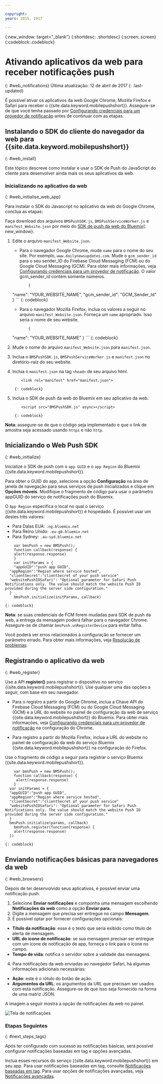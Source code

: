 ```yaml
---

copyright:
years: 2015, 2017

---
```


{:new_window: target="_blank"}
{:shortdesc: .shortdesc}
{:screen:.screen}
{:codeblock:.codeblock}

# Ativando aplicativos da web para receber notificações push
{: #web_notifications}
Última atualização: 12 de abril de 2017
{: .last-updated}

É possível ativar os aplicativos da web Google Chrome, Mozilla Firefox e Safari para receber o
{{site.data.keyword.mobilepushshort}}. Assegure-se de que você tenha passado por [Configurando credenciais para um provedor de notificação](t__main_push_config_provider.html) antes de continuar com as etapas.

## Instalando o SDK do cliente do navegador da web para {{site.data.keyword.mobilepushshort}}
{: #web_install}

Este tópico descreve como instalar e usar o SDK de Push do JavaScript do cliente para desenvolver ainda mais os seus aplicativos da web.

### Inicializando no aplicativo da web
{: #web_initialise_web_app}

Para instalar o SDK do Javascript no aplicativo da web do Google Chrome, conclua as etapas:

Faça download dos arquivos `BMSPushSDK.js`, `BMSPushServiceWorker.js` e
`manifest_Website.json` por meio do
[SDK
de push da web do Bluemix](https://codeload.github.com/ibm-bluemix-mobile-services/bms-clientsdk-javascript-webpush/zip/master){: new_window}.

1. Edite o arquivo `manifest_Website.json`.
	- Para o navegador Google Chrome, mude `name` para o nome do seu site. Por exemplo, `www.dailynewsupdates.com`. Mude o `gcm_sender_id` para o seu sender_ID do Firebase Cloud Messaging (FCM) ou do Google Cloud Messaging (GCM). Para obter mais informações, veja [Configurando credenciais para um provedor de notificação](t__main_push_config_provider.html). O valor gcm_sender_id contém somente números.

		```
			{
	"name": "YOUR_WEBSITE_NAME",
  			"gcm_sender_id": "GCM_Sender_Id"
			 }
		```
    		{: codeblock}
 
	- Para o navegador Mozilla Firefox, inclua os valores a seguir no arquivo `manifest_Website.json`. Forneça um `name` apropriado. Isso seria o nome de seu website.

		```
			{ 
	"name": "YOUR_WEBSITE_NAME"
			 }
		```
    		{: codeblock}

2. Mude o nome do arquivo `manifest_Website.json` para `manifest.json`.
3. Inclua o `BMSPushSDK.js`,
`BMSPushServiceWorker.js` e
`manifest.json` no diretório-raiz do seu website.
3. Inclua o `manifest.json` na tag `<head>` de seu arquivo html.
	```
		<link rel="manifest" href="manifest.json">
	```
    	{: codeblock}
4. Inclua o SDK de push da web do Bluemix em seu aplicativo da web.
	```
		<script src="BMSPushSDK.js" async></script>
	```
    	{: codeblock}

**Nota**: assegure-se de que o código seja implementado e que o link de amostra seja acessado usando `https` e não `http`. 

## Inicializando o Web Push SDK 
{: #web_initialize}

Inicialize o SDK de push com o `app GUID` e o `app Region` do Bluemix {{site.data.keyword.mobilepushshort}}.  

Para obter o GUID do app, selecione a opção **Configuração** na área de janela de navegação para seus serviços de push inicializados e clique em **Opções móveis**. Modifique o fragmento de código para usar o parâmetro appGUID do serviço de notificações push do Bluemix.

O `App Region` especifica o local no qual o serviço {{site.data.keyword.mobilepushshort}} é hospedado. É possível usar um destes três valores:

 - Para Dalas EUA:	 `.ng.bluemix.net`
 - Para Reino Unido:			 `.eu-gb.bluemix.net`
 - Para Sydney:		 `.au-syd.bluemix.net`

```
	var bmsPush = new BMSPush();
    function callback(response) {
 	alert(response.response)
    }
  	var initParams = {
  	"appGUID":"push app GUID",
  "appRegion":"Region where service hosted",
  "clientSecret":"clientSecret of your push service"
  "websitePushIDSafari": "Optional parameter for Safari Push Notifications only. The value should match the website Push ID provided during the server side configuration."
  }
  	bmsPush.initialize(initParams, callback)
```
	{: codeblock}

**Nota**: se suas credenciais de FCM forem mudadas para SDK de push da web, a entrega da mensagem poderá falhar para o navegador Chrome. Assegure-se de chamar `bmsPush.unRegisterDevice` para evitar falha.

Você poderá ver erros relacionados à configuração se fornecer um parâmetro errado. Para obter mais informações, veja [Resolução de problemas](troubleshooting.html).

## Registrando o aplicativo da web
{: #web_register}

Use a API **register()** para registrar o dispositivo no serviço {{site.data.keyword.mobilepushshort}}. Use qualquer uma das opções a seguir, com base em seu navegador.

- Para o registro a partir do Google Chrome, inclua a Chave API do Firebase Cloud Messaging (FCM) ou do Google Cloud Messaging (GCM) e a URL do website no painel de configuração da web de serviço {{site.data.keyword.mobilepushshort}} do Bluemix. Para obter mais informações, veja [Configurando credenciais para um provedor de notificação](t__main_push_config_provider.html) na configuração do Chrome.

- Para registro a partir do Mozilla Firefox, inclua a URL do website no painel de configuração da web do serviço Bluemix {{site.data.keyword.mobilepushshort}} na configuração do Firefox.

Use o fragmento de código a seguir para registrar o serviço Bluemix
{{site.data.keyword.mobilepushshort}}.

```
	var bmsPush = new BMSPush();
    function callback(response) {
     alert(response.response)
    }
  var initParams = {
  "appGUID":"push app GUID",
  "appRegion":"Region where service hosted",
  "clientSecret":"clientSecret of your push service"
  "websitePushIDSafari": "Optional parameter for Safari Push Notifications only. The value should match the website Push ID provided during the server side configuration."
  }
  bmsPush.initialize(params, callback)
    bmsPush.register(function(response) {
    alert(response.response)
  })
```
    {: codeblock}


## Enviando notificações básicas para navegadores da web
{: #web_browsers}

Depois de ter desenvolvido seus aplicativos, é possível enviar uma notificação push. 

1. Selecione **Enviar notificações** e componha uma mensagem escolhendo **Notificações da web** como a opção **Enviar para**. 
2. Digite a mensagem que precisa ser entregue no campo **Mensagem**.
3. É possível optar por fornecer configurações opcionais:
  - **Título da notificação**: esse é o texto que seria exibido como título de alerta de mensagem.
  - **URL do ícone de notificação**: se sua mensagem precisar ser entregue com um ícone de notificação de app, forneça o link para o ícone no campo.
  - **Tempo de vida**: notifica o servidor sobre a validade das mensagens.
4. Para notificações da web enviadas ao navegador Safari, há algumas informações adicionais necessárias:
  - **Ação**: este é o rótulo do botão de ação.
  - **Argumentos da URL**: os argumentos da URL que precisam ser usados com esta notificação. Assegure-se de que isso seja fornecido na forma de uma matriz JSON. 
 
A imagem a seguir mostra a opção de notificações da web no painel.

  ![Tela de notificações](images/DashboardWebpush.jpg)



### Etapas Seguintes
{: #next_steps_tags}

Após ter configurado com sucesso as notificações básicas, será possível configurar notificações baseadas em tag e opções avançadas.

Inclua esses recursos do serviço {{site.data.keyword.mobilepushshort}} em seu app. Para usar notificações baseadas em tag, consulte [Notificações baseadas em tag](c_tag_basednotifications.html). Para usar opções de notificações avançadas, veja [Notificações avançadas](t_advance_badge_sound_payload.html).






